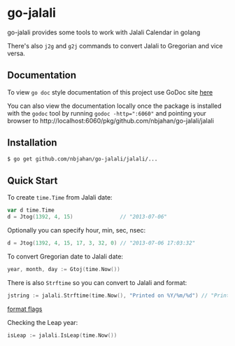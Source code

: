 go-jalali
=======

go-jalali provides some tools to work with Jalali Calendar in golang

There's also `j2g` and `g2j` commands to convert Jalali to Gregorian and vice versa.

## Documentation

To view `go doc` style documentation of this project use GoDoc site
[here](http://godoc.org/github.com/nbjahan/go-jalali/jalali)

You can also view the documentation locally once the package is installed with
the `godoc` tool by running `godoc -http=":6060"` and pointing your browser to
http://localhost:6060/pkg/github.com/nbjahan/go-jalali/jalali

## Installation

```bash
$ go get github.com/nbjahan/go-jalali/jalali/...
```

## Quick Start

To create `time.Time` from Jalali date:

```Go
var d time.Time
d = Jtog(1392, 4, 15)               // "2013-07-06"
```

Optionally you can specify hour, min, sec, nsec:

```Go
d = Jtog(1392, 4, 15, 17, 3, 32, 0) // "2013-07-06 17:03:32"
```

To convert Gregorian date to Jalali date:

```Go
year, month, day := Gtoj(time.Now())
```

There is also `Strftime` so you can convert to Jalali and format:

```Go
jstring := jalali.Strftime(time.Now(), "Printed on %Y/%m/%d") // "Printed on 1392/04/02"
```

[format flags](http://godoc.org/github.com/nbjahan/go-jalali/jalali#Strftime)

Checking the Leap year:

```Go
isLeap := jalali.IsLeap(time.Now())
```
